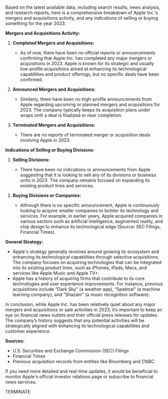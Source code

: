 Based on the latest available data, including search results, news analysis, and research reports, here is a comprehensive breakdown of Apple Inc.'s mergers and acquisitions activity, and any indications of selling or buying something for the year 2023:

**Mergers and Acquisitions Activity:**

1. **Completed Mergers and Acquisitions:**
   - As of now, there have been no official reports or announcements confirming that Apple Inc. has completed any major mergers or acquisitions in 2023. Apple is known for its strategic and usually low-profile acquisitions aimed at enhancing its technological capabilities and product offerings, but no specific deals have been confirmed.

2. **Announced Mergers and Acquisitions:**
   - Similarly, there have been no high-profile announcements from Apple regarding upcoming or planned mergers and acquisitions for 2023. The company typically keeps its acquisition plans under wraps until a deal is finalized or near completion.

3. **Terminated Mergers and Acquisitions:**
   - There are no reports of terminated merger or acquisition deals involving Apple in 2023. 

**Indications of Selling or Buying Divisions:**

1. **Selling Divisions:**
   - There have been no indications or announcements from Apple suggesting that it is looking to sell any of its divisions or business units in 2023. The company remains focused on expanding its existing product lines and services.

2. **Buying Divisions or Companies:**
   - Although there is no specific announcement, Apple is continuously looking to acquire smaller companies to bolster its technology and services. For example, in earlier years, Apple acquired companies in various sectors such as artificial intelligence, augmented reality, and chip design to enhance its technological edge (Source: SEC Filings, Financial Times).

**General Strategy:**
   - Apple's strategy generally revolves around growing its ecosystem and enhancing its technological capabilities through selective acquisitions. The company focuses on acquiring technologies that can be integrated into its existing product lines, such as iPhones, iPads, Macs, and services like Apple Music and Apple TV+.
   - Apple has a history of acquiring firms that contribute to its core technologies and user experience improvements. For instance, previous acquisitions include “Dark Sky” (a weather app), “Spektral” (a machine learning company), and “Shazam” (a music recognition software).

In conclusion, while Apple Inc. has been relatively quiet about any major mergers and acquisitions or sale activities in 2023, it’s important to keep an eye on financial news outlets and their official press releases for updates. The company’s history suggests that any potential activities will be strategically aligned with enhancing its technological capabilities and customer experience.

**Sources:**
- U.S. Securities and Exchange Commission (SEC) Filings
- Financial Times
- Previous acquisition records from entities like Bloomberg and CNBC 

If you need more detailed and real-time updates, it would be beneficial to monitor Apple's official investor relations page or subscribe to financial news services.

TERMINATE